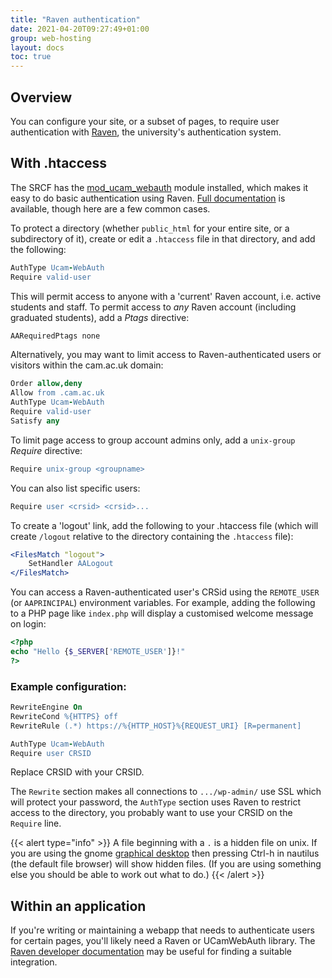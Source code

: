 ```yaml
---
title: "Raven authentication"
date: 2021-04-20T09:27:49+01:00
group: web-hosting
layout: docs
toc: true
---
```


## Overview

You can configure your site, or a subset of pages, to require user
authentication with [Raven](https://raven.cam.ac.uk), the university's
authentication system.

## With .htaccess

The SRCF has the
[mod\_ucam\_webauth](https://raven.cam.ac.uk/project/apache/) module
installed, which makes it easy to do basic authentication using Raven.
[Full
documentation](https://raven.cam.ac.uk/project/apache/README.Config) is
available, though here are a few common cases.

To protect a directory (whether `public_html` for your entire site, or a
subdirectory of it), create or edit a `.htaccess` file in that
directory, and add the following:

```apache
AuthType Ucam-WebAuth
Require valid-user
```

This will permit access to anyone with a 'current' Raven account, i.e.
active students and staff. To permit access to *any* Raven account
(including graduated students), add a *Ptags* directive:

```apache
AARequiredPtags none
```

Alternatively, you may want to limit access to Raven-authenticated users
or visitors within the cam.ac.uk domain:

```apache
Order allow,deny
Allow from .cam.ac.uk
AuthType Ucam-WebAuth
Require valid-user
Satisfy any
```

To limit page access to group account admins only, add a `unix-group`
*Require* directive:

```apache
Require unix-group <groupname>
```

You can also list specific users:

```apache
Require user <crsid> <crsid>...
```

To create a 'logout' link, add the following to your .htaccess file
(which will create `/logout` relative to the directory containing the
`.htaccess` file):

```apache
<FilesMatch "logout">
    SetHandler AALogout
</FilesMatch>
```

You can access a Raven-authenticated user's CRSid using the
`REMOTE_USER` (or `AAPRINCIPAL`) environment variables. For example,
adding the following to a PHP page like `index.php` will display a
customised welcome message on login:

```php
<?php
echo "Hello {$_SERVER['REMOTE_USER']}!"
?>
```

### Example configuration:

```apache
RewriteEngine On
RewriteCond %{HTTPS} off
RewriteRule (.*) https://%{HTTP_HOST}%{REQUEST_URI} [R=permanent]

AuthType Ucam-WebAuth
Require user CRSID
```

Replace CRSID with your CRSID.

The `Rewrite` section makes all connections to `.../wp-admin/` use SSL
which will protect your password, the `AuthType` section uses Raven to
restrict access to the directory, you probably want to use your CRSID on
the `Require` line.

{{< alert type="info" >}}
A file beginning with a `.` is a hidden file on unix. If you are using
the gnome [graphical desktop](../webdesktop/) then pressing Ctrl-h in
nautilus (the default file browser) will show hidden files. (If you are
using something else you should be able to work out what to do.)
{{< /alert >}}

## Within an application

If you're writing or maintaining a webapp that needs to authenticate
users for certain pages, you'll likely need a Raven or UCamWebAuth
library. The [Raven developer
documentation](https://docs.raven.cam.ac.uk) may be useful for finding a
suitable integration.
